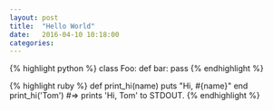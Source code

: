 ```yaml
---
layout: post
title:  "Hello World"
date:   2016-04-10 10:18:00
categories:
---
```



{% highlight python %}
class Foo:
	def bar:
		pass
{% endhighlight %}

{% highlight ruby %}
def print_hi(name)
  puts "Hi, #{name}"
end
print_hi('Tom')
#=> prints 'Hi, Tom' to STDOUT.
{% endhighlight %}

